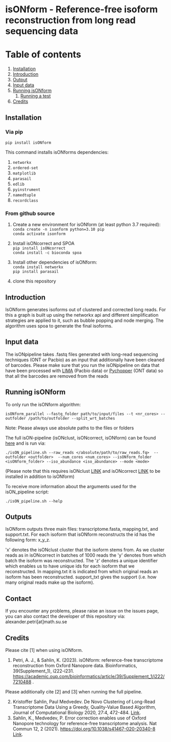# isONform - Reference-free isoform reconstruction from long read sequencing data
# Table of contents
1. [Installation](#installation)
2. [Introduction](#introduction)
3. [Output](#output) 
4. [Input data](#Input_data)
5. [Running isONform](#Running)
	1. [Running a test](#runtest)
6. [Credits](#credits)

## Installation <a name="installation"></a>


### Via pip
```
pip install isONform
```

This command installs isONforms dependencies:

1. `networkx`
2. `ordered-set`
3. `matplotlib`
4. `parasail`
5. `edlib`
6. `pyinstrument`
7. `namedtuple`
8. `recordclass`


### From github source
1. Create a new environment for isONform (at least python 3.7 required):<br />
		`conda create -n isonform python=3.10 pip` <br />
		`conda activate isonform` <br />
2.  Install isONcorrect and SPOA <br />
		`pip install isONcorrect` <br />
		`conda install -c bioconda spoa` <br />
3.  Install other dependencies of isONform:<br />
		`conda install networkx`<br />
		`pip install parasail`<br />

4. clone this repository


## Introduction <a name="introduction"></a>

IsONform generates isoforms out of clustered and corrected long reads.
For this a graph is built up using the networkx api and different simplification strategies are applied to it, such as bubble popping and node merging.
The algorithm uses spoa to generate the final isoforms.<br />
## Input data <a name="Input_data"></a>
The isONpipeline takes .fastq files generated with long-read sequencing techniques (ONT or Pacbio) as an input that additionally have been cleaned of barcodes.
Please make sure that you run the isONpipeline on data that have been processed with  [LIMA](https://lima.how/) (Pacbio data) or [Pychopper](https://github.com/epi2me-labs/pychopper) (ONT data) so that all the barcodes are removed from the reads

## Running isONform <a name="Running"></a>

To only run the isONform algorithm:<br />


```
isONform_parallel --fastq_folder path/to/input/files --t <nr_cores> --outfolder /path/to/outfolder --split_wrt_batches 
```

Note: Please always use absolute paths to the files or folders

The full isON-pipeline (isONclust, isONcorrect, isONform) can be found [here](https://github.com/aljpetri/isONform/blob/master/isON_pipeline.sh) and is run via:

```
./isON_pipeline.sh --raw_reads </absolute/path/to/raw_reads.fq>  --outfolder <outfolder>  --num_cores <num_cores> --isONform_folder <isONform_folder> --iso_abundance <iso_abundance> --mode <mode>
```
(Please note that this requires isONclust [LINK](https://github.com/ksahlin/isONclust) and isONcorrect [LINK](https://github.com/ksahlin/isONcorrect) to be installed in addition to isONform)

To receive more information about the arguments used for the isON_pipeline script:
```
./isON_pipeline.sh --help
```

## Outputs <a name="Outputs"></a>
IsONform outputs three main files: transcriptome.fasta, mapping.txt, and support.txt.
For each isoform that isONform reconstructs the id has the following form: x_y_z.

'x' denotes the isONclust cluster that the isoform stems from.
As we cluster reads as in isONcorrect in batches of 1000 reads the 'y' denotes from which batch the isoform was reconstructed.
The 'z' denotes a unique identifier which enables us to have unique ids for each isoform that we reconstructed.
In mapping.txt it is indicated from which original reads an isoform has been reconstructed.
support_txt gives the support (i.e. how many original reads make up the isoform).

## Contact <a name="Contact"></a>
If you encounter any problems, please raise an issue on the issues page, you can also contact the developer of this repository via:
alexander.petri[at]math.su.se


## Credits <a name="credits"></a>

Please cite [1] when using isONform.

1. Petri, A. J., & Sahlin, K. (2023). isONform: reference-free transcriptome reconstruction from Oxford Nanopore data. Bioinformatics, 39(Supplement_1), i222-i231. https://academic.oup.com/bioinformatics/article/39/Supplement_1/i222/7210488 .

Please additionally cite [2] and [3] when running the full pipeline.

2. Kristoffer Sahlin, Paul Medvedev. De Novo Clustering of Long-Read Transcriptome Data Using a Greedy, Quality-Value Based Algorithm, Journal of Computational Biology 2020, 27:4, 472-484. [Link](https://www.liebertpub.com/doi/abs/10.1089/cmb.2019.0299).
3. Sahlin, K., Medvedev, P. Error correction enables use of Oxford Nanopore technology for reference-free transcriptome analysis. Nat Commun 12, 2 (2021). https://doi.org/10.1038/s41467-020-20340-8  [Link](https://www.nature.com/articles/s41467-020-20340-8).
